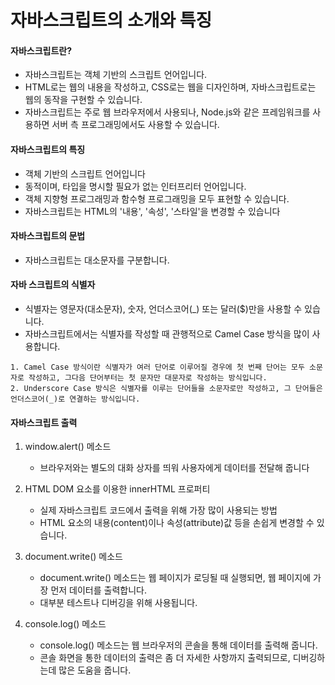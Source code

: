 # 자바스크립트의 소개와 특징


#### 자바스크립트란?
 - 자바스크립트는 객체 기반의 스크립트 언어입니다.
 - HTML로는 웹의 내용을 작성하고, CSS로는 웹을 디자인하며, 자바스크립트로는 웹의 동작을 구현할 수 있습니다.
 - 자바스크립트는 주로 웹 브라우저에서 사용되나, Node.js와 같은 프레임워크를 사용하면 서버 측 프로그래밍에서도 사용할 수 있습니다.


#### 자바스크립트의 특징
 - 객체 기반의 스크립트 언어입니다
 - 동적이며, 타입을 명시할 필요가 없는 인터프리터 언어입니다.
 - 객체 지향형 프로그래밍과 함수형 프로그래밍을 모두 표현할 수 있습니다.
 - 자바스크립트는 HTML의 '내용', '속성', '스타일'을 변경할 수 있습니다


#### 자바스크립트의 문법
 - 자바스크립트는 대소문자를 구분합니다.


#### 자바 스크립트의 식별자
 - 식별자는 영문자(대소문자), 숫자, 언더스코어(_) 또는 달러($)만을 사용할 수 있습니다.
 - 자바스크립트에서는 식별자를 작성할 때 관행적으로 Camel Case 방식을 많이 사용합니다.
 
```
1. Camel Case 방식이란 식별자가 여러 단어로 이루어질 경우에 첫 번째 단어는 모두 소문자로 작성하고, 그다음 단어부터는 첫 문자만 대문자로 작성하는 방식입니다.
2. Underscore Case 방식은 식별자를 이루는 단어들을 소문자로만 작성하고, 그 단어들은 언더스코어(_)로 연결하는 방식입니다.
```


#### 자바스크립트 출력
1. window.alert() 메소드 
     - 브라우저와는 별도의 대화 상자를 띄워 사용자에게 데이터를 전달해 줍니다
     
2. HTML DOM 요소를 이용한 innerHTML 프로퍼티
     - 실제 자바스크립트 코드에서 출력을 위해 가장 많이 사용되는 방법
     - HTML 요소의 내용(content)이나 속성(attribute)값 등을 손쉽게 변경할 수 있습니다.
     
3. document.write() 메소드
     - document.write() 메소드는 웹 페이지가 로딩될 때 실행되면, 웹 페이지에 가장 먼저 데이터를 출력합니다.
     - 대부분 테스트나 디버깅을 위해 사용됩니다.
     
4. console.log() 메소드
     - console.log() 메소드는 웹 브라우저의 콘솔을 통해 데이터를 출력해 줍니다.
     - 콘솔 화면을 통한 데이터의 출력은 좀 더 자세한 사항까지 출력되므로, 디버깅하는데 많은 도움을 줍니다.


